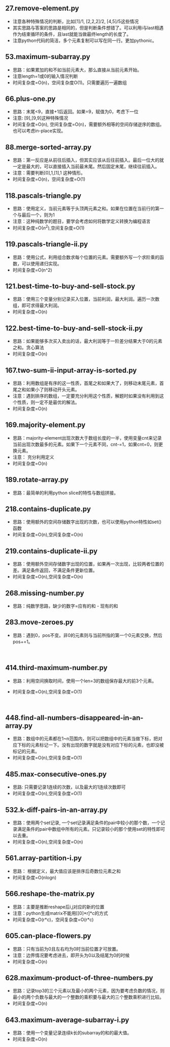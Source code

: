 ## 27.remove-element.py

* 注意各种特殊情况的判断，比如[1]/1, [2,2,2]/2, [4,5]/5这些情况
* 其实思路与答案的思路是相同的，但是判断条件想错了。可以利用i与last相遇作为结束循环的条件，且last就能当做最终length的长度了。
* 注意python代码的简洁，多个元素复制可以写在同一行。更加pythonic。

## 53.maximum-subarray.py

* 思路：如果累加的和不如当前元素大，那么直接从当前元素开始。
* 注意length=1或0的输入情况判断
* 时间复杂度=O(n)，空间复杂度O(1)。只需要遍历一遍数组

## 66.plus-one.py

* 思路：末尾<9，直接+1后返回。如果=9，赋值为0，考虑下一位
* 注意: [9],[9,9]这种特殊情况
* 时间复杂度=O(n), 空间复杂度=O(n)，需要额外相等的空间存储逆序的数组。也可以考虑in-place实现。

## 88.merge-sorted-array.py

* 思路：第一反应是从前往后插入，但其实应该从后往前插入。最后一位大的就一定是最大的，可以直接插入当前最末尾。然后固定末尾，继续往前插入。
* 注意：需要判断[0],1,[1],1 这种情形。
* 时间复杂度=O(n)，空间复杂度=O(1)

## 118.pascals-triangle.py

* 思路：使用定义，当前元素等于头顶两元素之和。如果在位置在当前行的第一个与最后一个，则为1
* 注意：这种纯数学的题目，要学会考虑如何将数学定义转换为编程语言
* 时间复杂度=O($n^2$),空间复杂度=O(1)

## 119.pascals-triangle-ii.py

* 思路：使用公式，利用组合数求每个位置的元素。需要额外写一个求阶乘的函数，可以使用递归实现。
* 时间复杂度=O(n^2)

## 121.best-time-to-buy-and-sell-stock.py

* 思路：使用三个变量分别记录买入位置，当前利润，最大利润。遍历一次数组，即可求得最大利润。
* 时间复杂度=O(n)

## 122.best-time-to-buy-and-sell-stock-ii.py

* 思路：如果能够多次买入卖出的话，最大利润等于一阶差分结果大于0的元素之和。贪心算法
* 时间复杂度=O(n)

## 167.two-sum-ii-input-array-is-sorted.py

* 思路：利用数组是有序的这一性质，首尾之和如果大了，则移动末尾元素，首尾之和如果小了则移动开头元素。
* 注意：遇到排序的数组，一定要充分利用这个性质，解题时如果没有利用到这个性质，则一定不是最优的解法。
* 时间复杂度=O(n)

## 169.majority-element.py

* 思路：majority-element出现次数大于数组长度的一半，使用变量cnt来记录当前出现次数最多的元素。如果下一个元素不同，cnt-=1，如果cnt=0，则更换元素。
* 注意： 充分利用定义
* 时间复杂度=O(n)

## 189.rotate-array.py

* 思路：最简单的利用python slice的特性与数组拼接。

## 218.contains-duplicate.py

* 思路：使用额外的空间存储数字出现的次数，也可以使用python特性如set()函数
* 时间复杂度=O(n),空间复杂度=O(n)

## 219.contains-duplicate-ii.py

* 思路：使用额外空间存储数字出现的位置，如果再一次出现，比较两者位置的差。满足条件返回，不满足条件更新位置。
* 时间复杂度=O(n),空间复杂度=O(n)

## 268.missing-number.py

* 思路：纯数学思路，缺少的数字=应有的和 - 现有的和
## 283.move-zeroes.py

* 思路：遇到0，pos不变。非0的元素则与当前所指的第一个0元素交换，然后pos+=1。

	​	
## 414.third-maximum-number.py

* 思路：利用空间换取时间，使用一个len=3的数组保存最大的前3个元素。
* 时间复杂度=O(n),空间复杂度=O(1)

	​	
## 448.find-all-numbers-disappeared-in-an-array.py

* 思路：数组中的元素都在1~n范围内，则可以把数组中的元素当做下标，把对应下标的元素标记一下。没有出现的数字就是没有对应下标的元素，也即没被标记的元素。
* 时间复杂度=O(n),空间复杂度=O(1)

## 485.max-consecutive-ones.py

* 思路: 只需要记录1连续的次数，以及最大的1连续次数即可
* 时间复杂度=O(n),空间复杂度=O(1)

## 532.k-diff-pairs-in-an-array.py

* 思路：使用两个set记录, 一个set记录满足条件的pair中较小的那个数，一个记录满足条件的pair中数组中所有的元素。只记录较小的那个使用set的特性即可以去重。
* 时间复杂度=O(n),空间复杂度=O(n)

## 561.array-partition-i.py

* 思路： 根据定义，最大值应该是排序后奇数位元素之和
* 时间复杂度=O(nlogn)


## 566.reshape-the-matrix.py

* 思路：主要是推断reshape后i,j对应的新的位置
* 注意：python生成matrix不能用[[0]\*r]\*c的方式
* 时间复杂度=O(r\*c)，空间复杂度=O(r*c)

## 605.can-place-flowers.py

* 思路：只有当前为0且左右均为0时当前位置才可放置。
* 注意：边界情况要考虑进去，即开头为0以及结尾为0的时候
* 时间复杂度=O(n)

## 628.maximum-product-of-three-numbers.py

* 思路：记录top3的三个元素以及最小的两个元素，因为要考虑负数的情况，则最小的两个负数与最大的一个整数的乘积要与最大的三个整数乘积进行比较。
* 时间复杂度=O(n)

## 643.maximum-average-subarray-i.py

* 思路：使用一个变量记录连续k长的subarray的和的最大值。
* 时间复杂度=O(n)
